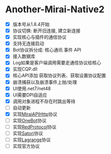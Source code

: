 # Another-Mirai-Native2

- [x] 版本号从1.8.4开始
- [x] 协议切换: 断开旧连接, 建立新连接
- [x] 实现核心与插件的通信协议
- [x] 支持无连接启动
- [x] Bot协议拆分成: 核心通讯 事件 API
- [x] 接入数据库
- [x] Log如果是客户端调用需要走通信协议给核心
- [x] 实现CQP.dll
- [x] 核心API添加 获取协议列表、获取设置协议配置
- [x] 崩溃捕获以及崩溃事件上抛/处理
- [x] UI使用.net7/net48
- [x] UI需要DPI自适应
- [x] 调用对象进程不存在时跳出等待
- [ ] 自动更新
- [x] 实现[MiraiAPIHttp](https://github.com/project-mirai/mirai-api-http)协议
- [ ] 实现[OneBot](https://github.com/botuniverse/onebot-11)协议
- [ ] 实现[RedProtocol](https://github.com/nonebot/adapter-red/blob/main/nonebot/adapters/red/adapter.py)协议
- [ ] 实现[Satori](https://satori.js.org/zh-CN/introduction.html)协议
- [ ] 实现[Lagrange](https://github.com/Linwenxuan05/Lagrange.Core)协议
- [ ] 实现官方协议
